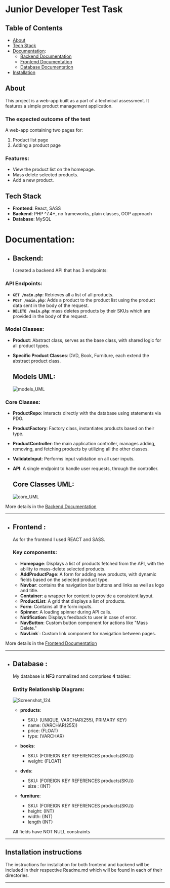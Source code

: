 # Junior Developer Test Task

## Table of Contents

- [About](#about)
- [Tech Stack](#tech_stack)
- [Documentation](#documentation):
  - [Backend Documentation](#backend)
  - [Frontend Documentation](#frontend)
  - [Database Documentation](#database)
- [Installation](#installation-instructions)

## About <a name = "about"></a>

This project is a web-app built as a part of a technical assessment. It features a simple product management application.

### The expected outcome of the test

A web-app containing two pages for:

1. Product list page
2. Adding a product page

### Features: <a name = "features"></a>

- View the product list on the homepage.
- Mass delete selected products.
- Add a new product.

## Tech Stack <a name = "tech_stack"></a>

- **Frontend**: React, SASS
- **Backend**: PHP ^7.4+, no frameworks, plain classes, OOP approach
- **Database**: MySQL

# Documentation<a name = "documentation"></a>:

- ## Backend:<a name= "backend"></a>

  I created a backend API that has 3 endpoints:

### API Endpoints:

- **`GET /main.php`**: Retrieves all a list of all products.
- **`POST /main.php`**: Adds a product to the product list using the product data sent in the body of the request.
- **`DELETE /main.php`**: mass deletes products by their SKUs which are provided in the body of the request.

### **Model Classes**:

- **Product**: Abstract class, serves as the base class, with shared logic for all product types.
- **Specific Product Classes**: DVD, Book, Furniture, each extend the abstract product class.

  ## Models UML:

  ![models_UML](https://github.com/user-attachments/assets/0ab598be-b481-4902-ae90-4e0a5dc5f613)

### **Core Classes**:

- **ProductRepo**: interacts directly with the database using statements via PDO.
- **ProductFactory**: Factory class, instantiates products based on their type.
- **ProductController**: the main application controller, manages adding, removing, and fetching products by utilizing all the other classes.
- **ValidateInput**: Performs input validation on all user inputs.
- **API**: A single endpoint to handle user requests, through the controller.

  ## Core Classes UML:

  ![core_UML](https://github.com/user-attachments/assets/27d25cea-3ce0-4993-952e-58e217cd12eb)

More details in the [Backend Documentation](./backend/README.md)

<hr>

- ## Frontend <a name= "frontend"></a>:

  As for the frontend I used REACT and SASS.

  ### Key components:

  - **Homepage**: Displays a list of products fetched from the API, with the ability to mass-delete selected products.
  - **AddProductPage**: A form for adding new products, with dynamic fields based on the selected product type.
  - **Navbar**: contains the navigation bar buttons and links as well as logo and title.
  - **Container**: a wrapper for content to provide a consistent layout.
  - **ProductList**: A grid that displays a list of products.
  - **Form**: Contains all the form inputs.
  - **Spinner**: A loading spinner during API calls.
  - **Notification**: Displays feedback to user in case of error.
  - **NavButton**: Custom button component for actions like "Mass Delete."
  - **NavLink**`: Custom link component for navigation between pages.

More details in the [Frontend Documentation](./frontend/README.md)

<hr>

- ## Database <a name = "database"></a>:

  My database is **NF3** normalized and comprises **4** tables:

  ### Entity Relationship Diagram:

  ![Screenshot_124](https://github.com/user-attachments/assets/a33be4a4-f72d-4b52-aaf3-afd0bc2041b5)

  - **products**:

    - SKU: (UNIQUE, VARCHAR(255), PRIMARY KEY)
    - name: (VARCHAR(255))
    - price: (FLOAT)
    - type: (VARCHAR)

  - **books**:
    - SKU: (FOREIGN KEY REFERENCES products(SKU))
    - weight: (FLOAT)
  - **dvds**:
    - SKU: (FOREIGN KEY REFERENCES products(SKU))
    - size : (INT)
  - **furniture**:
    - SKU: (FOREIGN KEY REFERENCES products(SKU))
    - height: (INT)
    - width: (INT)
    - length (INT)

  All fields have NOT NULL constraints

<hr>

## Installation instructions <a name = "installation_instructions"></a>

The instructions for installation for both frontend and backend will be included in their respective Readme.md which will be found in each of their directories.

<hr>
